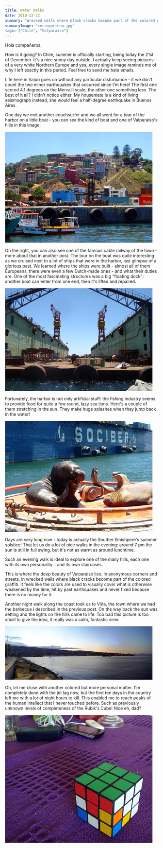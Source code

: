 ```yaml
---
title: Water Walks
date: 2010-12-22
summary: "Wrecked walls where black cracks become part of the colored graffiti."
summaryImage: "cerroporteno.jpg"
tags: ["Chile", "Valparaiso"]
---
```


Hola compañeros,

How is it going? In Chile, summer is officially starting, being today the 21st of December. It's a nice sunny day outside. I actually keep seeing pictures of a very white Northern Europe and yes, every single image reminds me of why I left exactly in this period. Feel free to send me hate emails.

Life here in Valpo goes on without any particular disturbance - if we don't count the two minor earthquakes that occurred since I'm here! The first one scored 4.1 degrees on the Mercalli scale, the other one something less. The best of it all? I didn't notice either. My housemate is a kind of living seismograph instead, she would feel a half-degree earthquake in Buenos Aires.

One day we met another couchsurfer and we all went for a tour of the harbor on a little boat - you can see the kind of boat and one of Valparaiso's hills in this image:

![](cerroporteno.jpg)

On the right, you can also see one of the famous cable railway of the town - more about that in another post. The tour on the boat was quite interesting as we cruised next to a lot of ships that were in the harbor, last glimpse of a glorious past. We learned where the ships were built - almost all of them Europeans, there were even a few Dutch-made ones - and what their duties are. One of the most fascinating structures was a big "floating dock": another boat can enter from one end, then it's lifted and repaired.

![](boatrepair_338.jpg)

Fortunately, the harbor is not only artificial stuff: the fishing industry seems to provide food for quite a few round, lazy sea lions. Here's a couple of them stretching in the sun. They make huge splashes when they jump back in the water!

![](leonimarini.jpg)

Days are very long now - today is actually the Souther Emishpere's summer solstice! That let us do a lot of nice walks in the evening: around 7 pm the sun is still in full swing, but it's not as warm as around lunchtime. 

Such an evening walk is ideal to explore one of the many hills, each one with its own personality... and its own staircases.

This is where the deep beauty of Valparaiso lies. In anonymous corners and streets, in wrecked walls where black cracks become part of the colored graffiti. It feels like the colors are used to visually cover what is otherwise weakened by the time, hit by past earthquakes and never fixed because there is no money for it.

Another night walk along the coast took us to Viña, the town where we had the barbecue I described in the previous post. On the way back the sun was setting and the lights on the hills came to life. Too bad this picture is too small to give the idea, it really was a calm, fantastic view.

![](vinanoche_176.jpg)

Oh, let me close with another colored but more personal matter. I'm completely done with the jet lag now, but the first ten days in the country left me with a lot of night hours to kill. This enabled me to reach peaks of the human intellect that I never touched before. Such as previously unknown levels of completeness of the Rubik's Cube! Nice eh, dad?

![](rubik_421.jpg)
